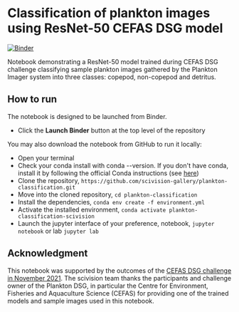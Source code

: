 # Classification of plankton images using ResNet-50 CEFAS DSG model

[![Binder](https://mybinder.org/badge_logo.svg)](https://mybinder.org/v2/gh/scivision-gallery/plankton-classification.git/HEAD?labpath=plankton_classification_cefas.ipynb)

Notebook demonstrating a ResNet-50 model trained during CEFAS DSG challenge classifying sample plankton images gathered by the Plankton Imager system into three classes: copepod, non-copepod and detritus.

## How to run

The notebook is designed to be launched from Binder.
* Click the **Launch Binder** button at the top level of the repository

You may also download the notebook from GitHub to run it locally:
* Open your terminal
* Check your conda install with conda --version. If you don't have conda, install it by following the official Conda instructions (see [here](https://docs.conda.io/en/latest/miniconda.html))
* Clone the repository, `https://github.com/scivision-gallery/plankton-classification.git` 
* Move into the cloned repository, `cd plankton-classification`
* Install the dependencies, `conda env create -f environment.yml`
* Activate the installed environment, `conda activate plankton-classification-scivision`
* Launch the jupyter interface of your preference, notebook, `jupyter notebook` or lab `jupyter lab`

## Acknowledgment 
This notebook was supported by the outcomes of the [CEFAS DSG challenge in November 2021](https://www.turing.ac.uk/events/data-study-group-november-2021). The scivision team thanks the participants and challenge owner of the Plankton DSG, in particular the Centre for Environment, Fisheries and Aquaculture Science (CEFAS) for providing one of the trained models and sample images used in this notebook.